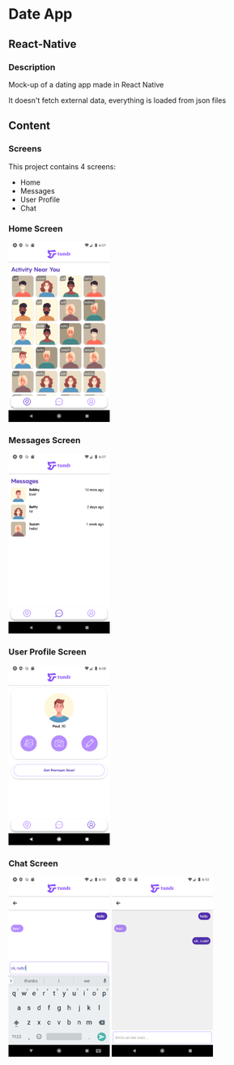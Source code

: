 # Date App

## React-Native

### Description

Mock-up of a dating app made in React Native

It doesn't fetch external data, everything is loaded from json files

## Content

### Screens

This project contains 4 screens:

- Home
- Messages
- User Profile
- Chat

### Home Screen

<img src="./demo/screenshots/Screenshot_1626588424.png" alt="home_screenshot" width="200"/>

### Messages Screen

<img src="./demo/screenshots/Screenshot_1626588428.png" alt="messages_screenshot" width="200"/>

### User Profile Screen

<img src="./demo/screenshots/Screenshot_1626588522.png" alt="User_Profile_screenshot" width="200"/>

### Chat Screen

<img src="./demo/screenshots/Screenshot_1626588788.png" alt="Chat1_screenshot" width="200"/>

<img src="./demo/screenshots/Screenshot_1626588773.png" alt="Chat2_screenshot" width="200"/>
